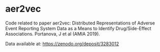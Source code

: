 # aer2vec
Code related to paper aer2vec: Distributed Representations of Adverse Event Reporting System Data as a Means to Identify Drug/Side-Effect Associations. Portanova, J et al (AMIA 2019).

Data available at: https://zenodo.org/deposit/3283012
